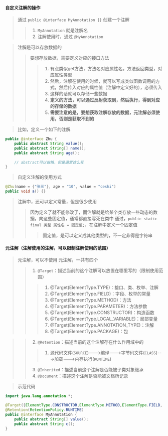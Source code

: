 #### 自定义注解的操作

> 通过 `public @interface MyAnnotation {}` 创建一个注解
>> 1. `MyAnnotation` 就是注解名
>> 2. 注解使用时，通过 `@MyAnnotation`


> 注解是可以存放数据的
>> 要想存放数据，需要定义对应的接口方法
>>> 1. 有点类似get方法，方法名对应属性名，方法返回类型，对应属性类型
>>> 2. 然后，注解在使用的时候，就可以写成类似函数调用的方式，然后传入对应的属性值（注解中定义好的），必须传入
>>> 3. 这样的话就可以存储一些数据
>>> 4. **定义的方法，可以通过反射获取到，然后执行，得到对应的存储的数据**
>>> 5. **需要注意的是，要想获取注解存放的数据，元注解必须使用，否则是获取不到的**

> 比如，定义一个如下的注解
```java
public @interface Zhu {
    public abstract String value();
    public abstract String[] name();
    public abstract String age();
    
    // abstract可以省略，但是通常这么写
}
```

> 自定义注解的使用方式
```java
@Zhu(name = {"张三"}, age = "10", value = "ceshi")
public void a() {}
```


> 注解中，还可以定义常量，但是很少使用
>> 因为定义了就不能修改了，而注解就是给某个类存放一些动态的数据，向这些固定值，通常都直接写死在类中
>> 通过，`public static final 类型 属性名 = 固定值;`，在注解中定义一个固定值
>>> 固定值，是可以定义成其他类型的，不一定非得是字符串



#### 元注解（注解使用的注解，可以限制注解使用的范围）
> 元注解，可以不使用
> 元注解，一共有四个
>> 1. `@Target`：描述当前的这个注解可以放置在哪里写的（限制使用范围）
>>> 1. @Target(ElementType.TYPE)：接口、类、枚举、注解
>>> 2. @Target(ElementType.FIELD)：字段、枚举的常量
>>> 3. @Target(ElementType.METHOD)：方法
>>> 4. @Target(ElementType.PARAMETER)：方法参数
>>> 5. @Target(ElementType.CONSTRUCTOR)：构造函数
>>> 6. @Target(ElementType.LOCAL_VARIABLE)：局部变量
>>> 7. @Target(ElementType.ANNOTATION_TYPE)：注解
>>> 8. @Target(ElementType.PACKAGE)：包   

>> 2. `@Retention`：描述当前的这个注解存在什么作用域中的
>>> 1. 源代码文件(`SOURCE`)--->编译--->字节码文件(`CLASS`)--->加载--->内存执行(`RUNTIME`)    
>> 3. `@Inherited`：描述当前这个注解是否能被子类对象继承
>> 4. `@Document`：描述这个注解是否能被文档所记录

> 示范代码

```java
import java.lang.annotation.*;

@Target({ElementType.CONSTRUCTOR,ElementType.METHOD,ElementType.FIELD, ElementType.TYPE})
@Retention(RetentionPolicy.RUNTIME)
public @interface MyAnnotation {
    public abstract String[] value();
    public abstract String c(); 
}
```

